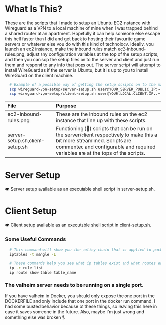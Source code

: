 # What Is This?

These are the scripts that I made to setup an Ubuntu EC2 instance with Wireguard as a VPN to a local machine of mine when I was trapped behind a shared router at an apartment. Hopefully it can help someone else escape this hell faster than I did and get back to hosting their favourite game servers or whatever else you do with this kind of technology. Ideally, you launch an ec2 instance, make the inbound rules match ec2-inbound-rules.png, adjust any configuration variables at the top of the setup scripts, and then you can scp the setup files on to the server and client and just run them and respond to any info that pops out. The server script will attempt to install WireGuard as if the server is Ubuntu, but it is up to you to install WireGuard on the client machine.

```sh
  # Example of a possible way of getting the setup scripts on to the machines.
  scp wireguard-vpn-setup/server-setup.sh user@YOUR_SERVER_PUBLIC_IP:~
  scp wireguard-vpn-setup/client-setup.sh user@YOUR.LOCAL.CLIENT.IP.:~
```

| File                            | Purpose                                                                                                                                                                                                       |
| :------------------------------ | :------------------------------------------------------------------------------------------------------------------------------------------------------------------------------------------------------------ |
| ec2-inbound-rules.png           | These are the inbound rules on the ec2 instance that line up with these scripts.                                                                                                                              |
| server-setup.sh,client-setup.sh | Functioning (🙏) scripts that can be run on the server/client respectively to make this a bit more streamlined. Scripts are commented and configurable and required variables are at the tops of the scripts. |

# Server Setup

👁️ Server setup available as an executable shell script in server-setup.sh.

# Client Setup

👁️ Client setup available as an executable shell script in client-setup.sh.

### Some Useful Commands

```sh
  # This command will show you the policy chain that is applied to packets. Very useful for making sure packet marks are being applied as you think.
  iptables -t mangle -L

  # These commands help you see what ip tables exist and what routes each table uses.
  ip -r rule list
  ip route show table table_name
```

### The valheim server needs to be running on a single port.

If you have valheim in Docker, you should only expose the one
port in the DOCKERFILE and only include that one port in the docker
run command. I had some busted behavior because of these things, so leaving this here in case it saves someone in the future. Also, maybe I'm just wrong and something else was broken 🕴️.
